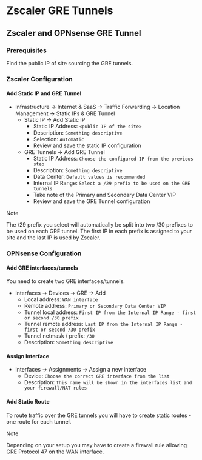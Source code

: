 # Zscaler GRE Tunnels

## Zscaler and OPNsense GRE Tunnel

### Prerequisites

Find the public IP of site sourcing the GRE tunnels.

### Zscaler Configuration

#### Add Static IP and GRE Tunnel

- Infrastructure -> Internet & SaaS -> Traffic Forwarding -> Location Management -> Static IPs & GRE Tunnel
	- Static IP -> Add Static IP
		- Static IP Address: `<public IP of the site>`
		- Description: `Something descriptive`
		- Selection: `Automatic`
		- Review and save the static IP configuration
	- GRE Tunnels -> Add GRE Tunnel
		- Static IP Address: `Choose the configured IP from the previous step`
		- Description: `Something descriptive`
		- Data Center: `Default values is recommended`
		- Internal IP Range: `Select a /29 prefix to be used on the GRE tunnels`
		- Take note of the Primary and Secondary Data Center VIP
		- Review and save the GRE Tunnel configuration

> [!NOTE]
> The /29 prefix you select will automatically be split into two /30 prefixes to be used on each GRE tunnel. The first IP in each prefix is assigned to your site and the last IP is used by Zscaler.

### OPNsense Configuration

#### Add GRE interfaces/tunnels

You need to create two GRE interfaces/tunnels.

- Interfaces -> Devices -> GRE -> Add
	- Local address: `WAN interface`
	- Remote address: `Primary or Secondary Data Center VIP`
	- Tunnel local address: `First IP from the Internal IP Range - first or second /30 prefix`
	- Tunnel remote address: `Last IP from the Internal IP Range - first or second /30 prefix`
	- Tunnel netmask / prefix: `/30`
	- Description: `Something descriptive`

#### Assign Interface

- Interfaces -> Assignments -> Assign a new interface
	- Device: `Choose the correct GRE interface from the list`
	- Description: `This name will be shown in the interfaces list and your firewall/NAT rules`

#### Add Static Route

To route traffic over the GRE tunnels you will have to create static routes - one route for each tunnel.

> [!NOTE]
> Depending on your setup you may have to create a firewall rule allowing GRE Protocol 47 on the WAN interface.
